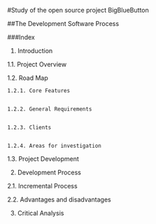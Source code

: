 #Study of the open source project BigBlueButton

##The Development Software Process

###Index
1. Introduction


  1.1. Project Overview


  1.2. Road Map
  
    1.2.1. Core Features  
  

    1.2.2. General Requirements  
   
 
    1.2.3. Clients  


    1.2.4. Areas for investigation


  1.3. Project Development
  
2. Development Process


  2.1. Incremental Process


  2.2. Advantages and disadvantages


3. Critical Analysis

